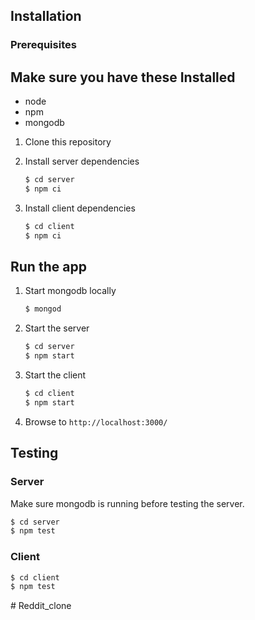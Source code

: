 

## Installation

### Prerequisites
## Make sure you have these Installed
* node
* npm
* mongodb


1. Clone this repository

2. Install server dependencies
    ```bash
    $ cd server
    $ npm ci
    ```
3. Install client dependencies
    ```bash
    $ cd client
    $ npm ci
    ```

## Run the app

1. Start mongodb locally
    ```bash
    $ mongod
    ```
2. Start the server
    ```bash
    $ cd server
    $ npm start
    ```
3. Start the client
    ```bash
    $ cd client
    $ npm start
    ```
4. Browse to `http://localhost:3000/`

## Testing

### Server
Make sure mongodb is running before testing the server.
```bash
$ cd server
$ npm test
```

### Client
```bash
$ cd client
$ npm test
```

#   R e d d i t _ c l o n e  
 